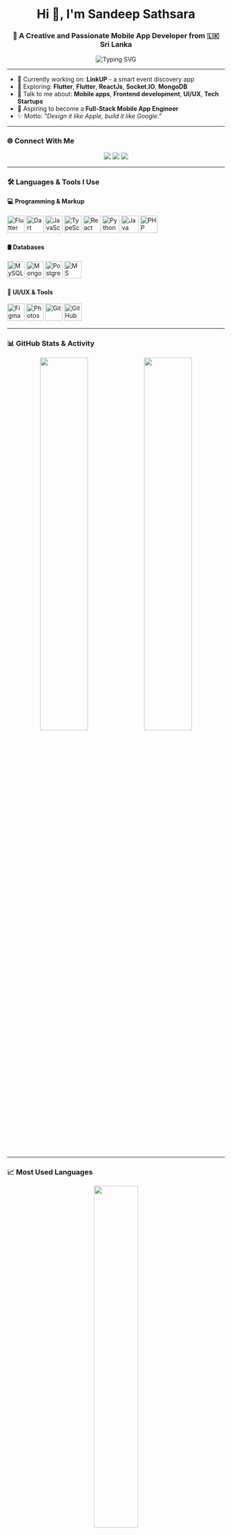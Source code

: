 <h1 align="center">Hi 👋, I'm Sandeep Sathsara</h1>
<h3 align="center">🚀 A Creative and Passionate Mobile App Developer from 🇱🇰 Sri Lanka</h3>

<p align="center">
  <img src="https://readme-typing-svg.herokuapp.com?font=Fira+Code&weight=500&size=22&pause=1000&center=true&vCenter=true&width=440&lines=Flutter+%7C+React+%7C+Python+%7C+Node.js+%7C+UI%2FUX+Lover" alt="Typing SVG" />
</p>

---

- 🔭 Currently working on: **LinkUP** - a smart event discovery app  
- 🌱 Exploring: **Flutter**, **Flutter**, **ReactJs**, **Socket.IO**, **MongoDB**  
- 💬 Talk to me about: **Mobile apps**, **Frontend development**, **UI/UX**, **Tech Startups**  
- 🚀 Aspiring to become a **Full-Stack Mobile App Engineer**  
- ✨ Motto: *"Design it like Apple, build it like Google."*

---

### 🌐 Connect With Me  
<p align="center">
  <a href="https://linkedin.com/in/sathsarasandeepmahindasoma" target="_blank"><img src="https://img.shields.io/badge/LinkedIn-%230077B5.svg?&style=for-the-badge&logo=linkedin&logoColor=white" /></a>
  <a href="https://www.facebook.com/sathsarasandeep" target="_blank"><img src="https://img.shields.io/badge/Facebook-%231877F2.svg?&style=for-the-badge&logo=facebook&logoColor=white" /></a>
  <a href="https://instagram.com/sathsara_sandeep" target="_blank"><img src="https://img.shields.io/badge/Instagram-%23E4405F.svg?&style=for-the-badge&logo=instagram&logoColor=white" /></a>
</p>

---

### 🛠️ Languages & Tools I Use  
#### 💻 Programming & Markup  
<p align="left">
  <img src="https://cdn.jsdelivr.net/gh/devicons/devicon/icons/flutter/flutter-original.svg" width="40" title="Flutter"/>
  <img src="https://cdn.jsdelivr.net/gh/devicons/devicon/icons/dart/dart-original.svg" width="40" title="Dart"/>
  <img src="https://cdn.jsdelivr.net/gh/devicons/devicon/icons/javascript/javascript-original.svg" width="40" title="JavaScript"/>
  <img src="https://cdn.jsdelivr.net/gh/devicons/devicon/icons/typescript/typescript-original.svg" width="40" title="TypeScript"/>
  <img src="https://cdn.jsdelivr.net/gh/devicons/devicon/icons/react/react-original.svg" width="40" title="React"/>
  <img src="https://cdn.jsdelivr.net/gh/devicons/devicon/icons/python/python-original.svg" width="40" title="Python"/>
  <img src="https://cdn.jsdelivr.net/gh/devicons/devicon/icons/java/java-original.svg" width="40" title="Java"/>
  <img src="https://cdn.jsdelivr.net/gh/devicons/devicon/icons/php/php-original.svg" width="40" title="PHP"/>
</p>

#### 🛢️ Databases  
<p align="left">
  <img src="https://cdn.jsdelivr.net/gh/devicons/devicon/icons/mysql/mysql-original-wordmark.svg" width="40" title="MySQL"/>
  <img src="https://cdn.jsdelivr.net/gh/devicons/devicon/icons/mongodb/mongodb-original-wordmark.svg" width="40" title="MongoDB"/>
  <img src="https://cdn.jsdelivr.net/gh/devicons/devicon/icons/postgresql/postgresql-original-wordmark.svg" width="40" title="PostgreSQL"/>
  <img src="https://www.svgrepo.com/show/303229/microsoft-sql-server-logo.svg" width="40" title="MS SQL"/>
</p>

#### 🎨 UI/UX & Tools  
<p align="left">
  <img src="https://cdn.jsdelivr.net/gh/devicons/devicon/icons/figma/figma-original.svg" width="40" title="Figma"/>
  <img src="https://cdn.jsdelivr.net/gh/devicons/devicon/icons/photoshop/photoshop-line.svg" width="40" title="Photoshop"/>
  <img src="https://cdn.jsdelivr.net/gh/devicons/devicon/icons/git/git-original.svg" width="40" title="Git"/>
  <img src="https://cdn.jsdelivr.net/gh/devicons/devicon/icons/github/github-original.svg" width="40" title="GitHub"/>
</p>

---

### 📊 GitHub Stats & Activity  
<p align="center">
  <img src="https://github-readme-stats.vercel.app/api?username=SathsaraSandeep&show_icons=true&theme=tokyonight&hide_border=true" width="47%" />
  <img src="https://github-readme-streak-stats.herokuapp.com?user=SathsaraSandeep&theme=tokyonight&hide_border=true" width="47%" />
</p>

---

### 📈 Most Used Languages  
<p align="center">
  <img src="https://github-readme-stats.vercel.app/api/top-langs/?username=SathsaraSandeep&layout=compact&theme=tokyonight&hide_border=true" width="45%" />
</p>

---

### 🐍 GitHub Snake Animation  
<picture>
  <source media="(prefers-color-scheme: dark)" srcset="https://raw.githubusercontent.com/tobiasmeyhoefer/tobiasmeyhoefer/output/github-snake-dark.svg" />
  <source media="(prefers-color-scheme: light)" srcset="https://raw.githubusercontent.com/tobiasmeyhoefer/tobiasmeyhoefer/output/github-snake.svg" />
  <img alt="github-snake" src="https://raw.githubusercontent.com/tobiasmeyhoefer/tobiasmeyhoefer/output/github-snake.svg" />
</picture>

---

### 💡 “Great design is invisible. Great code is unforgettable.”

